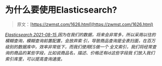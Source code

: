 <!--yml
category: 未分类
date: 0001-01-01 00:00:00
--->

# 为什么要使用Elasticsearch?

> 原文：[https://zwmst.com/1626.html](https://zwmst.com/1626.html)

   [ *Elasticsearch* ](https://zwmst.com/elasticsearch)*[ <time datetime="2021-08-15T15:57:37+08:00"> 2021-08-15 </time> ](https://zwmst.com/1626.html)  因为在我们的数据，将来会非常多，所以采用以往的模糊查询，模糊查询前置配置，会放弃索 引，导致商品查询是全表扫面，在百万级别的数据库中，效率非常低下，而我们使用ES做一个 全文索引，我们将经常查询的商品的某些字段，比如说商品名，描述、价格还有id这些字段我 们放入我们索引库里，可以提高查询速度。*